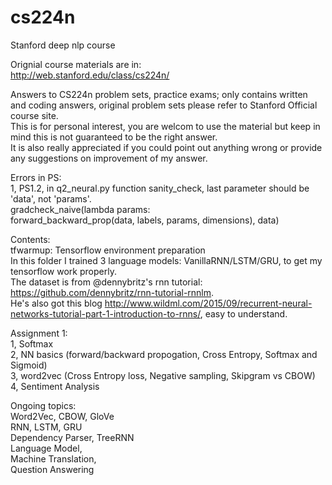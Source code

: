 # cs224n  
Stanford deep nlp course  

Orignial course materials are in:   
http://web.stanford.edu/class/cs224n/  


Answers to CS224n problem sets, practice exams; only contains written and coding answers, original problem sets please refer to Stanford Official course site.  
This is for personal interest, you are welcom to use the material but keep in mind this is not guaranteed to be the right answer.  
It is also really appreciated if you could point out anything wrong or provide any suggestions on improvement of my answer.  


Errors in PS:  
1, PS1.2, in q2_neural.py function sanity_check, last parameter should be 'data', not 'params'.   
gradcheck_naive(lambda params:    
    forward_backward_prop(data, labels, params, dimensions), data)  


Contents:  
tfwarmup: Tensorflow environment preparation    
In this folder I trained 3 language models: VanillaRNN/LSTM/GRU, to get my tensorflow work properly.  
The dataset is from @dennybritz's rnn tutorial: https://github.com/dennybritz/rnn-tutorial-rnnlm.   
He's also got this blog http://www.wildml.com/2015/09/recurrent-neural-networks-tutorial-part-1-introduction-to-rnns/, easy to understand.  

Assignment 1:  
1, Softmax    
2, NN basics (forward/backward propogation, Cross Entropy, Softmax and Sigmoid)    
3, word2vec (Cross Entropy loss, Negative sampling, Skipgram vs CBOW)    
4, Sentiment Analysis    


Ongoing topics:  
Word2Vec, CBOW, GloVe  
RNN, LSTM, GRU  
Dependency Parser, TreeRNN  
Language Model,   
Machine Translation,  
Question Answering  